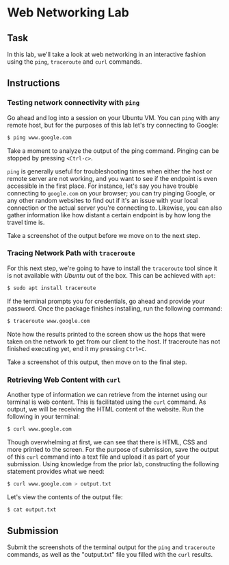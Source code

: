 # Web Networking Lab

## Task

In this lab, we'll take a look at web networking in an interactive fashion using the `ping`, `traceroute` and `curl` commands.

## Instructions

### Testing network connectivity with `ping`

Go ahead and log into a session on your Ubuntu VM. You can `ping` with any remote host, but for the purposes of this lab let's try connecting to Google:

```bash
$ ping www.google.com
```

Take a moment to analyze the output of the ping command. Pinging can be stopped by pressing `<Ctrl-c>`.

`ping` is generally useful for troubleshooting times when either the host or remote server are not working, and you want to see if the endpoint is even accessible in the first place. For instance, let's say you have trouble connecting to `google.com` on your browser; you can try pinging Google, or any other random websites to find out if it's an issue with your local connection or the actual server you're connecting to. Likewise, you can also gather information like how distant a certain endpoint is by how long the travel time is.

Take a screenshot of the output before we move on to the next step.

### Tracing Network Path with `traceroute`

For this next step, we're going to have to install the `traceroute` tool since it is not available with *Ubuntu* out of the box. This can be achieved with `apt`:

```bash
$ sudo apt install traceroute
```

If the terminal prompts you for credentials, go ahead and provide your password. Once the package finishes installing, run the following command:

```bash
$ traceroute www.google.com
```

Note how the results printed to the screen show us the hops that were taken on the network to get from our client to the host. If traceroute has not finished executing yet, end it my pressing `Ctrl+C`.

Take a screenshot of this output, then move on to the final step.

### Retrieving Web Content with `curl`

Another type of information we can retrieve from the internet using our terminal is web content. This is facilitated using the `curl` command. As output, we will be receiving the HTML content of the website. Run the following in your terminal:

```bash
$ curl www.google.com
```

Though overwhelming at first, we can see that there is HTML, CSS and more printed to the screen. For the purpose of submission, save the output of this `curl` command into a text file and upload it as part of your submission. Using knowledge from the prior lab, constructing the following statement provides what we need:

```bash
$ curl www.google.com > output.txt
```

Let's view the contents of the output file:

```bash
$ cat output.txt
```

## Submission

Submit the screenshots of the terminal output for the `ping` and `traceroute` commands, as well as the "output.txt" file you filled with the `curl` results.

